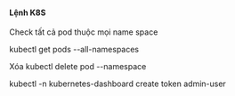 #### Lệnh K8S

Check tất cả pod thuộc mọi name space

kubectl get pods --all-namespaces


Xóa 
kubectl delete pod <pod-name> --namespace <namespace>

kubectl -n kubernetes-dashboard create token admin-user

